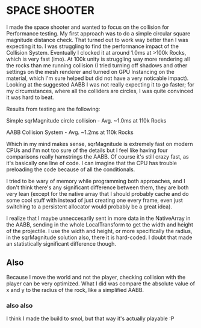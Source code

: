 # SPACE SHOOTER

I made the space shooter and wanted to focus on the collision for Performance testing. My first approach was to do a simple circular square magnitude distance check. That turned out to work way better than I was expecting it to. I was struggling to find the performance impact of the Collision System. Eventually I clocked it at around 1.0ms at >100k Rocks, which is very fast (imo). At 100k unity is struggling way more rendering all the rocks than me running collision (I tried turning off shadows and other settings on the mesh renderer and turned on GPU Instancing on the material, which I'm sure helped but did not have a very noticable impact). Looking at the suggested AABB I was not really expecting it to go faster; for my circumstances, where all the colliders are circles, I was quite convinced it was hard to beat. 

Results from testing are the following:

Simple sqrMagnitude circle collision - Avg. ~1.0ms at 110k Rocks

AABB Collision System - Avg. ~1.2ms at 110k Rocks

Which in my mind makes sense, sqrMagnitude is extremely fast on modern CPUs and I'm not too sure of the details but I feel like having four comparisons really hamstrings the AABB. 
Of course it's still crazy fast, as it's basically one line of code. I can imagine that the CPU has trouble preloading the code because of all the conditionals.

I tried to be wary of memory while programming both approaches, and I don't think there's any significant difference between them, they are both very lean (except for the native array that I should probably cache and do some cool stuff with instead of just creating one every frame, even just switching to a persistent allocator would probably be a great idea). 

I realize that I maybe unneccesarily sent in more data in the NativeArray in the AABB, sending in the whole LocalTransform to get the width and height of the projectile. I use the width and height, or more specifically the radius, in the sqrMagnitude solution also, there it is hard-coded. I doubt that made an statistically significant difference though.

## Also

Because I move the world and not the player, checking collision with the player can be very optimized. What I did was compare the absolute value of x and y to the radius of the rock, like a simplified AABB. 

### also also
I think I made the build to smol, but that way it's actually playable :P

